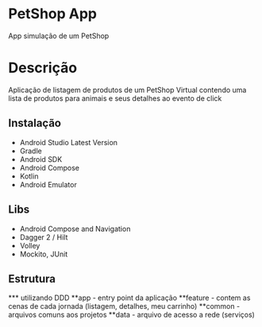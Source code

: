 # PetShop App
App simulação de um PetShop

# Descrição
Aplicação de listagem de produtos de um PetShop Virtual contendo uma lista de produtos para animais e seus detalhes ao evento de click

## Instalação

- Android Studio Latest Version
- Gradle
- Android SDK
- Android Compose
- Kotlin
- Android Emulator

## Libs
- Android Compose and Navigation
- Dagger 2 / Hilt
- Volley
- Mockito, JUnit

## Estrutura
*** utilizando DDD
**app - entry point da aplicação
**feature - contem as cenas de cada jornada (listagem, detalhes, meu carrinho)
**common - arquivos comuns aos projetos
**data - arquivo de acesso a rede (serviços)

